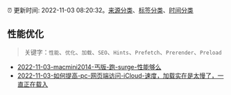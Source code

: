 :alarm_clock: 更新时间: 2022-11-03 08:20:32。[来源分类](../README.md)、[标签分类](../TAGS.md)、[时间分类](../TIMELINE.md)

## 性能优化


> 关键字：`性能`、`优化`、`加载`、`SEO`、`Hints`、`Prefetch`、`Prerender`、`Preload`



- [2022-11-03-macmini2014-丐版-跑-surge-性能够么](https://www.v2ex.com/t/892358) 
- [2022-11-03-如何提高-pc-网页端访问-iCloud-速度，加载实在是太慢了，一直正在载入](https://www.v2ex.com/t/892356) 